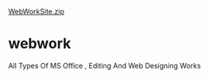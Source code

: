 [WebWorkSite.zip](https://github.com/user-attachments/files/20421665/WebWorkSite.zip)
# webwork
All Types Of MS Office , Editing And Web Designing Works

